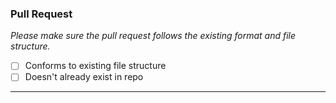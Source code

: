 ### Pull Request

*Please make sure the pull request follows the existing format and file structure.*
- [ ] Conforms to existing file structure
- [ ] Doesn't already exist in repo
---
